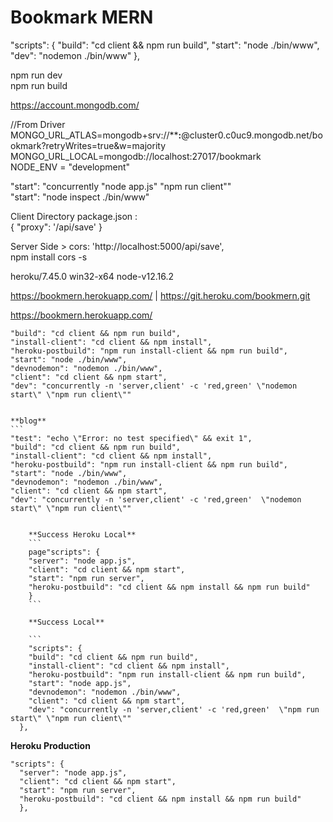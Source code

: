 # Bookmark MERN  

"scripts": {
    "build": "cd client && npm run build",
    "start": "node ./bin/www",
    "dev": "nodemon ./bin/www"
  },  

npm run dev  
npm run build

https://account.mongodb.com/  

//From Driver  
MONGO_URL_ATLAS=mongodb+srv://******:****@cluster0.c0uc9.mongodb.net/bookmark?retryWrites=true&w=majority  
MONGO_URL_LOCAL=mongodb://localhost:27017/bookmark  
NODE_ENV = "development"  

"start": "concurrently \"node app.js\" \"npm run client\""  
 "start": "node inspect ./bin/www"  

 Client Directory package.json :  
 { "proxy": '/api/save' }  
 
  Server Side > cors: 'http://localhost:5000/api/save',  
  npm install cors -s  

  heroku/7.45.0 win32-x64 node-v12.16.2  

  https://bookmern.herokuapp.com/ | https://git.heroku.com/bookmern.git  

  https://bookmern.herokuapp.com/


    "build": "cd client && npm run build",
    "install-client": "cd client && npm install",
    "heroku-postbuild": "npm run install-client && npm run build",
    "start": "node ./bin/www",
    "devnodemon": "nodemon ./bin/www",
    "client": "cd client && npm start",
    "dev": "concurrently -n 'server,client' -c 'red,green' \"nodemon start\" \"npm run client\""


    **blog**
    ```
    "test": "echo \"Error: no test specified\" && exit 1",
    "build": "cd client && npm run build",
    "install-client": "cd client && npm install",
    "heroku-postbuild": "npm run install-client && npm run build",
    "start": "node ./bin/www",
    "devnodemon": "nodemon ./bin/www",
    "client": "cd client && npm start",
    "dev": "concurrently -n 'server,client' -c 'red,green'  \"nodemon start\" \"npm run client\""
```

    **Success Heroku Local**
    ```
    page"scripts": {
    "server": "node app.js",
    "client": "cd client && npm start",
    "start": "npm run server",
    "heroku-postbuild": "cd client && npm install && npm run build"
    }
    ```

    **Success Local**

    ```
    "scripts": {
    "build": "cd client && npm run build",
    "install-client": "cd client && npm install",
    "heroku-postbuild": "npm run install-client && npm run build",
    "start": "node app.js",
    "devnodemon": "nodemon ./bin/www",
    "client": "cd client && npm start",
    "dev": "concurrently -n 'server,client' -c 'red,green'  \"npm run start\" \"npm run client\""
  },
```
  **Heroku Production**
  ```
  "scripts": {
    "server": "node app.js",
    "client": "cd client && npm start",
    "start": "npm run server",
    "heroku-postbuild": "cd client && npm install && npm run build"
    },
```